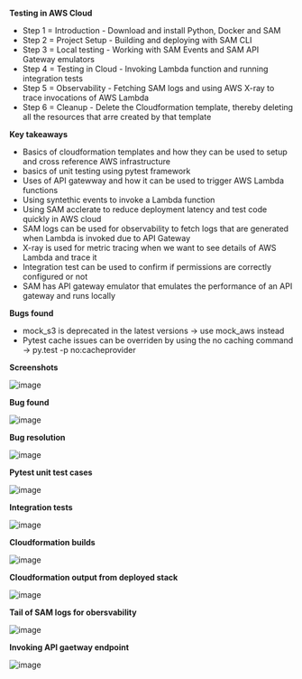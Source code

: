 **Testing in AWS Cloud**
- Step 1 = Introduction - Download and install Python, Docker and SAM
- Step 2 = Project Setup - Building and deploying with SAM CLI
- Step 3 = Local testing - Working with SAM Events and SAM API Gateway emulators
- Step 4 = Testing in Cloud - Invoking Lambda function and running integration tests
- Step 5 = Observability - Fetching SAM logs and using AWS X-ray to trace invocations of AWS Lambda
- Step 6 = Cleanup - Delete the Cloudformation template, thereby deleting all the resources that arre created by that template

**Key takeaways**
- Basics of cloudformation templates and how they can be used to setup and cross reference AWS infrastructure
- basics of unit testing using pytest framework
- Uses of API gatewway and how it can be used to trigger AWS Lambda functions
- Using syntethic events to invoke a Lambda function
- Using SAM acclerate to reduce deployment latency and test code quickly in AWS cloud
- SAM logs can be used for observability to fetch logs that are generated when Lambda is invoked due to API Gateway
- X-ray is used for metric tracing when we want to see details of AWS Lambda and trace it
- Integration test can be used to confirm if permissions are correctly configured or not
- SAM has API gateway emulator that emulates the performance of an API gateway and runs locally

**Bugs found**
- mock_s3 is deprecated in the latest versions -> use mock_aws instead
- Pytest cache issues can be overriden by using the no caching command -> py.test -p no:cacheprovider

**Screenshots**

![image](https://github.com/farhanahraf03/CS218_assignment2/assets/42094234/f272ccaa-d9b7-4a2a-bf62-c487f08b1e9c)

**Bug found**

![image](https://github.com/farhanahraf03/CS218_assignment2/assets/42094234/33440da4-fc66-4d81-a5b2-9950928cbce5)

**Bug resolution**

![image](https://github.com/farhanahraf03/CS218_assignment2/assets/42094234/a5266721-da6e-47ab-b402-d99ece54aace)

**Pytest unit test cases**

![image](https://github.com/farhanahraf03/CS218_assignment2/assets/42094234/95ffe90d-6816-4a0f-979e-f5c97904a610)

**Integration tests**

![image](https://github.com/farhanahraf03/CS218_assignment2/assets/42094234/ce30815b-817b-4880-9014-0250b1634e34)

**Cloudformation builds**

![image](https://github.com/farhanahraf03/CS218_assignment2/assets/42094234/d775ebb2-e6a9-42ee-9801-f4a14a918b9c)

**Cloudformation output from deployed stack**

![image](https://github.com/farhanahraf03/CS218_assignment2/assets/42094234/6c67cb54-54f6-431c-a058-fe579959ca41)

**Tail of SAM logs for obersvability**

![image](https://github.com/farhanahraf03/CS218_assignment2/assets/42094234/d43f4762-981d-4a09-a516-970f454dff9a)

**Invoking API gaetway endpoint**

![image](https://github.com/farhanahraf03/CS218_assignment2/assets/42094234/ef3f3bca-74e9-43f3-9068-8bb9d079c2bc)


